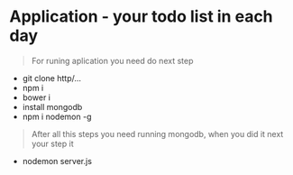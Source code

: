 # Application - your todo list in each day

> For runing aplication you need do next step

* git clone http/...
* npm i
* bower i
* install mongodb
* npm i nodemon -g

> After all this steps you need running mongodb, when you did it next your step it

* nodemon server.js
